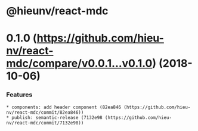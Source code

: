# @hieunv/react-mdc

# 0.1.0 (https://github.com/hieu-nv/react-mdc/compare/v0.0.1...v0.1.0) (2018-10-06)

### Features

    * components: add header component (82ea846 (https://github.com/hieu-nv/react-mdc/commit/82ea846))
    * publish: semantic-release (7132e98 (https://github.com/hieu-nv/react-mdc/commit/7132e98))
